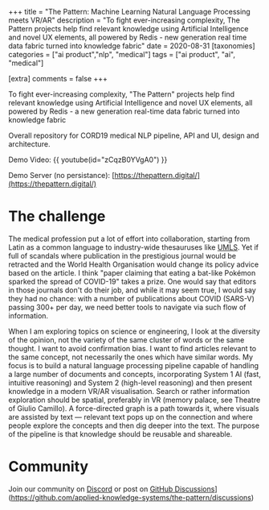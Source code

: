+++
title = "The Pattern: Machine Learning Natural Language Processing meets VR/AR" 
description = "To fight ever-increasing complexity, The Pattern projects help find relevant knowledge using Artificial Intelligence and novel UX elements, all powered by Redis - new generation real time data fabric turned into knowledge fabric"
date = 2020-08-31
[taxonomies]
categories = ["ai product","nlp", "medical"]
tags = ["ai product", "ai", "medical"]

[extra]
comments = false
+++

To fight ever-increasing complexity, "The Pattern" projects help find relevant knowledge using Artificial Intelligence and novel UX elements, all powered by Redis - a new generation real-time data fabric turned into knowledge fabric

Overall repository for CORD19 medical NLP pipeline, API and UI, design and architecture.

Demo Video: {{ youtube(id="zCqzB0YVgA0") }}

Demo Server (no persistance): [https://thepattern.digital/](https://thepattern.digital/)

# The challenge 

The medical profession put a lot of effort into collaboration, starting from Latin as a common language to industry-wide thesauruses like [UMLS](https://www.nlm.nih.gov/research/umls/index.html). Yet if full of scandals where publication in the prestigious journal would be retracted and the World Health Organisation would change its policy advice based on the article. I think "paper claiming that eating a bat-like Pokémon sparked the spread of COVID-19" takes a prize. One would say that editors in those journals don't do their job, and while it may seem true, I would say they had no chance: with a number of publications about COVID (SARS-V) passing 300+ per day, we need better tools to navigate via such flow of information.
 
When I am exploring topics on science or engineering, I look at the diversity of the opinion, not the variety of the same cluster of words or the same thought. I want to avoid confirmation bias. I want to find articles relevant to the same concept, not necessarily the ones which have similar words. My focus is to build a natural language processing pipeline capable of handling a large number of documents and concepts, incorporating System 1 AI (fast, intuitive reasoning) and System 2 (high-level reasoning) and then present knowledge in a modern VR/AR visualisation. Search or rather information exploration should be spatial, preferably in VR (memory palace, see Theatre of Giulio Camillo). A force-directed graph is a path towards it, where visuals are assisted by text — relevant text pops up on the connection and where people explore the concepts and then dig deeper into the text. The purpose of the pipeline is that knowledge should be reusable and shareable.

# Community 
Join our community on [Discord](https://discord.gg/rdgsCuJ4P4) or post on [GitHub Discussions](https://github.com/applied-knowledge-systems/the-pattern/discussions)](https://github.com/applied-knowledge-systems/the-pattern/discussions)
